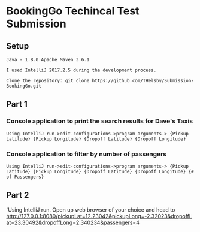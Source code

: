 # BookingGo Techincal Test Submission

## Setup
```
Java - 1.8.0 Apache Maven 3.6.1

I used IntelliJ 2017.2.5 during the development process.

Clone the repository: git clone https://github.com/THelsby/Submission-BookingGo.git
```

## Part 1

### Console application to print the search results for Dave's Taxis

`Using IntelliJ run->edit-configurations->program arguments-> {Pickup Latitude} {Pickup Longitude} {Dropoff Latitude} {Dropoff Longitude}`

### Console application to filter by number of passengers

`Using IntelliJ run->edit-configurations->program arguments-> {Pickup Latitude} {Pickup Longitude} {Dropoff Latitude} {Dropoff Longitude} {# of Passengers}
`

## Part 2

`Using IntelliJ run.
Open up web browser of your choice and head to http://127.0.0.1:8080/pickupLat=12.23042&pickupLong=-2.32023&dropoffLat=23.30492&dropoffLong=2.340234&passengers=4